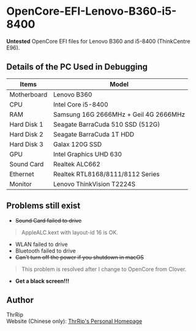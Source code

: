 # OpenCore-EFI-Lenovo-B360-i5-8400
 **Untested** OpenCore EFI files for Lenovo B360 and i5-8400 (ThinkCentre E96).



## Details of the PC Used in Debugging

| Items       | Model               |
| ----------- | ------------------- |
| Motherboard | Lenovo B360         |
| CPU         | Intel Core i5-8400  |
| RAM         | Samsung 16G 2666MHz + Geil 4G 2666MHz |
| Hard Disk 1 | Seagate BarraCuda 510 SSD (512G) |
| Hard Disk 2 | Seagate BarraCuda 1T HDD |
| Hard Disk 3 | Galax 120G SSD      |
| GPU         | Intel Graphics UHD 630 |
| Sound Card  | Realtek ALC662      |
| Ethernet    | Realtek RTL8168/8111/8112 Series |
| Monitor     | Lenovo ThinkVision T2224S |

## Problems still exist
- ~~Sound Card failed to drive~~
> AppleALC.kext with layout-id 16 is OK.
- WLAN failed to drive
- Bluetooth failed to drive
- ~~Can't turn off the power if you shutdown in macOS~~
> This problem is resolved after I change to OpenCore from Clover.
- **Get a black screen!!!**

## Author
ThrRip  
Website (Chinese only): [ThrRip's Personal Homepage](https://thrrip.space)
